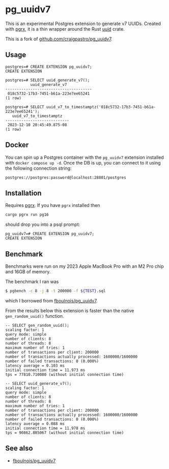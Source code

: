 # pg_uuidv7

This is an experimental Postgres extension to generate v7 UUIDs. Created with
[pgrx](https://github.com/tcdi/pgrx), it is a thin wrapper around the Rust
[uuid](https://docs.rs/uuid/latest/uuid/) crate.

This is a fork of
[github.com/craigpastro/pg_uuidv7](https://github.com/craigpastro/pg_uuidv7).

## Usage

```
postgres=# CREATE EXTENSION pg_uuidv7;
CREATE EXTENSION

postgres=# SELECT uuid_generate_v7();
           uuid_generate_v7
--------------------------------------
 018c5732-17b3-7451-b61a-223e7ee65241
(1 row)

postgres=# SELECT uuid_v7_to_timestamptz('018c5732-17b3-7451-b61a-223e7ee65241');
   uuid_v7_to_timestamptz
----------------------------
 2023-12-10 20:45:49.875-08
(1 row)
```

## Docker

You can spin up a Postgres container with the `pg_uuidv7` extension installed
with `docker compose up -d`. Once the DB is up, you can connect to it using the
following connection string:

```
postgres://postgres:password@localhost:28801/postgres
```

## Installation

Requires [pgrx](https://github.com/pgcentralfoundation/pgrx). If you have `pgrx`
installed then

```sh
cargo pgrx run pg16
```

should drop you into a psql prompt:

```
pg_uuidv7=# CREATE EXTENSION pg_uuidv7;
CREATE EXTENSION
```

## Benchmark

Benchmarks were run on my 2023 Apple MacBook Pro with an M2 Pro chip and 16GB of
memory.

The benchmark I ran was

```sh
$ pgbench -c 8 -j 8 -t 200000 -f ${TEST}.sql
```

which I borrowed from
[fboulnois/pg_uuidv7](https://github.com/fboulnois/pg_uuidv7/blob/main/BENCHMARKS.md).

From the results below this extension is faster than the native
`gen_random_uuid()` function.

```
-- SELECT gen_random_uuid();
scaling factor: 1
query mode: simple
number of clients: 8
number of threads: 8
maximum number of tries: 1
number of transactions per client: 200000
number of transactions actually processed: 1600000/1600000
number of failed transactions: 0 (0.000%)
latency average = 0.103 ms
initial connection time = 11.973 ms
tps = 77810.710080 (without initial connection time)
```

```
-- SELECT uuid_generate_v7();
scaling factor: 1
query mode: simple
number of clients: 8
number of threads: 8
maximum number of tries: 1
number of transactions per client: 200000
number of transactions actually processed: 1600000/1600000
number of failed transactions: 0 (0.000%)
latency average = 0.088 ms
initial connection time = 11.978 ms
tps = 90862.885067 (without initial connection time)
```

## See also

- [fboulnois/pg_uuidv7](https://github.com/fboulnois/pg_uuidv7)
